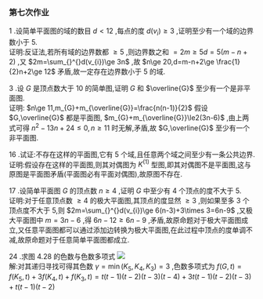 ### 第七次作业

1 .设简单平面图的域的数目 $d<12$ ,每点的度 $d(v_{i})\ge 3$ ,证明至少有一个域的边界数小于 5.
    \
    证明:反证法,若所有域的边界数都 $\ge 5$ ,则边界数之和 $=2m\ge 5d=5(m-n+2)$ ,又 $2m=\sum_{}^{}d(v_{i})\ge 3n$ ,故 $n\ge 20,d=m-n+2\ge \frac{1}{2}n+2\ge 12$ 矛盾,故一定存在边界数小于 5 的域.

3 .设 $G$ 是顶点数大于 10 的简单图,证明 $G$ 和 $\overline{G}$ 至少有一个是非平面图.
    \
    证明: $n\ge 11,m_{G}+m_{\overline{G}}=\frac{n(n-1)}{2}$ 假设 $G,\overline{G}$ 都是平面图, $m_{G}+m_{\overline{G}}\le2(3n-6)$ ,由上两式可得 $n^{2}-13n+24\le0,n\ge 11$ 时无解,矛盾,故 $G,\overline{G}$ 至少有一个非平面图.

16 .试证:不存在这样的平面图,它有 5 个域,且任意两个域之间至少有一条公共边界.
    \
    证明:假设存在这样的平面图,则其对偶图为 $K^{(1)}$ 型图,即其对偶图不是平面图,这与原图是平面图矛盾(平面图必有平面对偶图),故原图不存在.

17 .设简单平面图 $G$ 的顶点数 $n\ge 4$ ,证明 $G$ 中至少有 $4$ 个顶点的度不大于 5.
    \
    证明:对于任意顶点数 $\ge 4$ 的极大平面图,其顶点的度显然 $\ge 3$ ,则如果至多 3 个顶点度不大于 5,则 $2m=\sum_{}^{}d(v_{i})\ge 6(n-3)+3\times 3=6n-9$ ,又极大平面图中 $m=3n-6$ ,得 $6n-12\ge 6n-9$ ,矛盾,故原命题对于极大平面图成立,又任意平面图都可以通过添加边转换为极大平面图,在此过程中顶点的度单调不减,故原命题对于任意简单平面图都成立.

24 .求图 4.28 的色数与色数多项式
![](1.png)
    \
    解:对其递归寻找可得其色数 $\gamma=\min(K_{5},K_{4},K_{3})=3$ ,色数多项式为 $f(G,t)=f(K_{5},t)+3f(K_{4},t)+f(K_{3},t)=t(t-1)(t-2)(t-3)(t-4)+3t(t-1)(t-2)(t-3)+t(t-1)(t-2)$ 